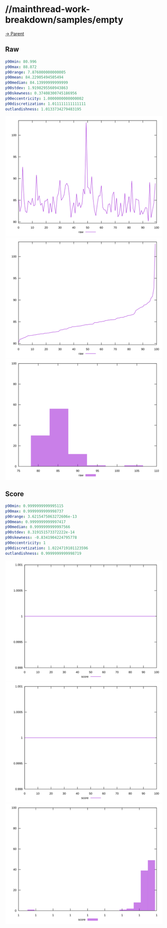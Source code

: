 
# //mainthread-work-breakdown/samples/empty

[→ Parent](../..)


## Raw


```yaml
p90min: 80.996
p90max: 88.872
p90range: 7.876000000000005
p90mean: 84.22905494505494
p90median: 84.13999999999999
p90stdev: 1.9198295560943863
p90skewness: 0.37408300745186956
p90eccentricity: 1.0000000000000002
p90discretization: 1.011111111111111
outlandishness: 1.0133734279483195

```

![PLOT: raw-values](./raw/values.svg)![PLOT: raw-sorted](./raw/sorted.svg)![PLOT: raw-histogram](./raw/histogram.svg)
## Score


```yaml
p90min: 0.9999999999995115
p90max: 0.9999999999998737
p90range: 3.6215475063272606e-13
p90mean: 0.9999999999997417
p90median: 0.9999999999997566
p90stdev: 8.319151573372222e-14
p90skewness: -0.8341904224795778
p90eccentricity: 1
p90discretization: 1.0224719101123596
outlandishness: 0.9999999999998719

```

![PLOT: score-values](./score/values.svg)![PLOT: score-sorted](./score/sorted.svg)![PLOT: score-histogram](./score/histogram.svg)